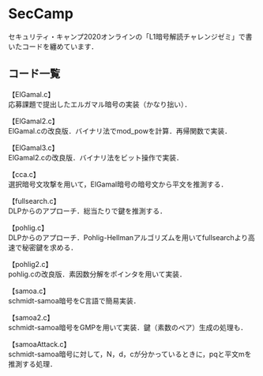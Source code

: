 # SecCamp

セキュリティ・キャンプ2020オンラインの「L1暗号解読チャレンジゼミ」で書いたコードを纏めています．  
## コード一覧
【ElGamal.c】  
応募課題で提出したエルガマル暗号の実装（かなり拙い）．  
  
【ElGamal2.c】  
ElGamal.cの改良版．バイナリ法でmod_powを計算．再帰関数で実装． 
  
【ElGamal3.c】  
ElGamal2.cの改良版．バイナリ法をビット操作で実装．   
  
【cca.c】  
選択暗号文攻撃を用いて，ElGamal暗号の暗号文から平文を推測する．
  
【fullsearch.c】  
DLPからのアプローチ．総当たりで鍵を推測する．
  
【pohlig.c】  
DLPからのアプローチ．Pohlig-Hellmanアルゴリズムを用いてfullsearchより高速で秘密鍵を求める． 
  
【pohlig2.c】  
pohlig.cの改良版．素因数分解をポインタを用いて実装．

【samoa.c】  
schmidt-samoa暗号をC言語で簡易実装．  

【samoa2.c】  
schmidt-samoa暗号をGMPを用いて実装．鍵（素数のペア）生成の処理も．  
  
【samoaAttack.c】  
schmidt-samoa暗号に対して，N，d，cが分かっているときに，pqと平文mを推測する処理．

